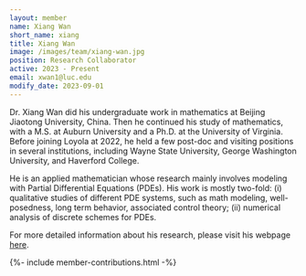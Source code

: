 ```yaml
---
layout: member
name: Xiang Wan
short_name: xiang
title: Xiang Wan
image: /images/team/xiang-wan.jpg
position: Research Collaborator
active: 2023 - Present
email: xwan1@luc.edu
modify_date: 2023-09-01     
---
```


Dr. Xiang Wan did his undergraduate work in mathematics at Beijing Jiaotong University, China. Then he continued his study of mathematics, with a M.S. at Auburn University and a Ph.D. at the University of Virginia. Before joining Loyola at 2022, he held a few post-doc and visiting positions in several institutions, including Wayne State University, George Washington University, and Haverford College.

He is an applied mathematician whose research mainly involves modeling with Partial Differential Equations (PDEs). His work is mostly two-fold: (i) qualitative studies of different PDE systems, such as math modeling, well-posedness, long term behavior, associated control theory; (ii) numerical analysis of discrete schemes for PDEs.

For more detailed information about his research, please visit his webpage [here](https://www.luc.edu/math/ftfaculty/wanxiang.shtml).

{%- include member-contributions.html -%}